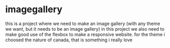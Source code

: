 # imagegallery

this is a project where we need to make an image gallery (with any theme we want, but it needs to be an image gallery)
in this project we also need to make good use of the flexbox to make a responsive website.
for the theme i choosed the nature of canada, that is something i really love